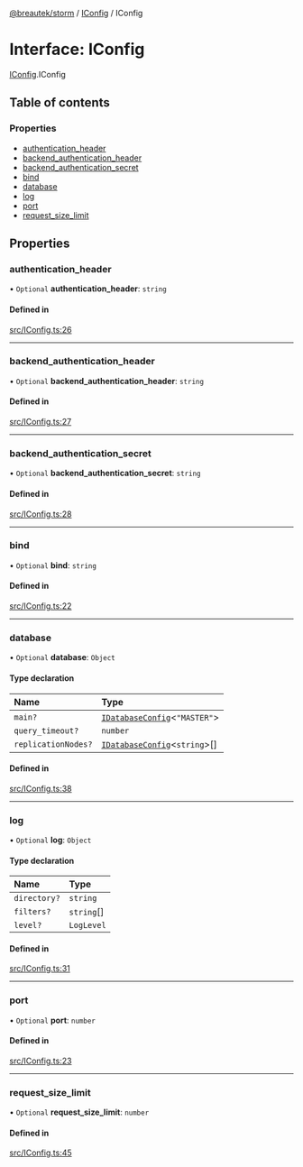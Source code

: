 [@breautek/storm](../README.md) / [IConfig](../modules/IConfig.md) / IConfig

# Interface: IConfig

[IConfig](../modules/IConfig.md).IConfig

## Table of contents

### Properties

- [authentication\_header](IConfig.IConfig-1.md#authentication_header)
- [backend\_authentication\_header](IConfig.IConfig-1.md#backend_authentication_header)
- [backend\_authentication\_secret](IConfig.IConfig-1.md#backend_authentication_secret)
- [bind](IConfig.IConfig-1.md#bind)
- [database](IConfig.IConfig-1.md#database)
- [log](IConfig.IConfig-1.md#log)
- [port](IConfig.IConfig-1.md#port)
- [request\_size\_limit](IConfig.IConfig-1.md#request_size_limit)

## Properties

### authentication\_header

• `Optional` **authentication\_header**: `string`

#### Defined in

[src/IConfig.ts:26](https://github.com/breautek/storm/blob/7b25240/src/IConfig.ts#L26)

___

### backend\_authentication\_header

• `Optional` **backend\_authentication\_header**: `string`

#### Defined in

[src/IConfig.ts:27](https://github.com/breautek/storm/blob/7b25240/src/IConfig.ts#L27)

___

### backend\_authentication\_secret

• `Optional` **backend\_authentication\_secret**: `string`

#### Defined in

[src/IConfig.ts:28](https://github.com/breautek/storm/blob/7b25240/src/IConfig.ts#L28)

___

### bind

• `Optional` **bind**: `string`

#### Defined in

[src/IConfig.ts:22](https://github.com/breautek/storm/blob/7b25240/src/IConfig.ts#L22)

___

### database

• `Optional` **database**: `Object`

#### Type declaration

| Name | Type |
| :------ | :------ |
| `main?` | [`IDatabaseConfig`](IDatabaseConfig.IDatabaseConfig-1.md)<``"MASTER"``\> |
| `query_timeout?` | `number` |
| `replicationNodes?` | [`IDatabaseConfig`](IDatabaseConfig.IDatabaseConfig-1.md)<`string`\>[] |

#### Defined in

[src/IConfig.ts:38](https://github.com/breautek/storm/blob/7b25240/src/IConfig.ts#L38)

___

### log

• `Optional` **log**: `Object`

#### Type declaration

| Name | Type |
| :------ | :------ |
| `directory?` | `string` |
| `filters?` | `string`[] |
| `level?` | `LogLevel` |

#### Defined in

[src/IConfig.ts:31](https://github.com/breautek/storm/blob/7b25240/src/IConfig.ts#L31)

___

### port

• `Optional` **port**: `number`

#### Defined in

[src/IConfig.ts:23](https://github.com/breautek/storm/blob/7b25240/src/IConfig.ts#L23)

___

### request\_size\_limit

• `Optional` **request\_size\_limit**: `number`

#### Defined in

[src/IConfig.ts:45](https://github.com/breautek/storm/blob/7b25240/src/IConfig.ts#L45)
